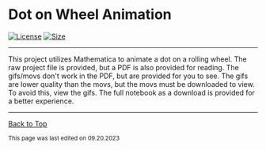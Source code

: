 # Dot on Wheel Animation

[![License](https://img.shields.io/github/license/RandomKiddo/DotOnWheelAnimation)](https://mit-license.org/)
[![Size](https://img.shields.io/github/languages/code-size/RandomKiddo/DotOnWheelAnimation)](https://github.com/RandomKiddo/DotOnWheelAnimation/blob/master/DotOnWheelAnimationPDF.pdf)

___

This project utilizes Mathematica to animate a dot on a rolling wheel. The raw project file is provided, but a PDF is also provided for reading. The gifs/movs don't work in the PDF, but are provided for you to see. The gifs are lower quality than the movs, but the movs must be downloaded to view. To avoid this, view the gifs. The full notebook as a download is provided for a better experience.

___

[Back to Top](#dot-on-wheel-animation)

<sub>This page was last edited on 09.20.2023</sub>